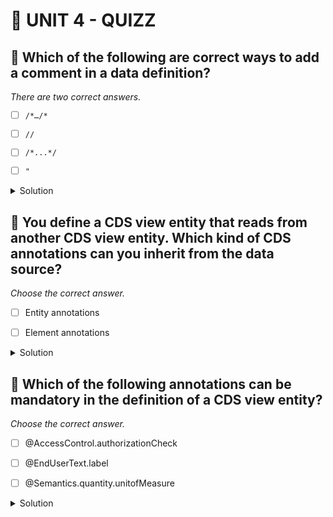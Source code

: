 # 🌸 UNIT 4 - QUIZZ

## 💮 Which of the following are correct ways to add a comment in a data definition?

_There are two correct answers._

- [ ] `/*…/*`

- [ ] `//`

- [ ] `/*...*/`

- [ ] `"`

<details>
  <summary>Solution</summary>

- [ ] `/*…/*`

- [x] `//`

- [x] `/*...*/`

- [ ] `"`

</details>

## 💮 You define a CDS view entity that reads from another CDS view entity. Which kind of CDS annotations can you inherit from the data source?

_Choose the correct answer._

- [ ] Entity annotations

- [ ] Element annotations

<details>
  <summary>Solution</summary>

- [ ] Entity annotations

- [x] Element annotations

</details>

## 💮 Which of the following annotations can be mandatory in the definition of a CDS view entity?

_Choose the correct answer._

- [ ] @AccessControl.authorizationCheck

- [ ] @EndUserText.label

- [ ] @Semantics.quantity.unitofMeasure

<details>
  <summary>Solution</summary>

- [ ] @AccessControl.authorizationCheck

- [ ] @EndUserText.label

- [x] @Semantics.quantity.unitofMeasure

</details>
